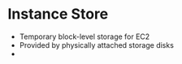 

# Instance Store

* Temporary block-level storage for EC2
* Provided by physically attached storage disks
* 
